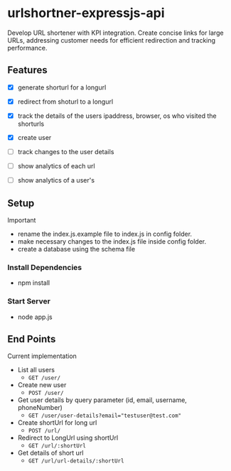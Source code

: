 # urlshortner-expressjs-api
Develop URL shortener with KPI integration. Create concise links for large URLs, addressing customer needs for efficient redirection and tracking performance.

 ## Features
 - [x] generate shorturl for a longurl
 - [x] redirect from shoturl to a longurl
 - [x] track the details of the users ipaddress, browser, os who visited the shorturls
 - [x] create user
 - [ ] track changes to the user details
 - [ ] show analytics of each url
 - [ ] show analytics of a user's 


## Setup
> [!important]
> - rename the index.js.example file to index.js in config folder.
> - make necessary changes to the index.js file inside config folder.
> - create a database using the schema file

### Install Dependencies
- npm install

### Start Server
- node app.js


## End Points
Current implementation 

- List all users
  - `GET /user/`
- Create new user
  - `POST /user/`
- Get user details by query parameter (id, email, username, phoneNumber) 
  - `GET /user/user-details?email="testuser@test.com"`
- Create shortUrl for long url
  - `POST /url/`
- Redirect to LongUrl using shortUrl
  - `GET /url/:shortUrl`
- Get details of short url
  - `GET /url/url-details/:shortUrl`
